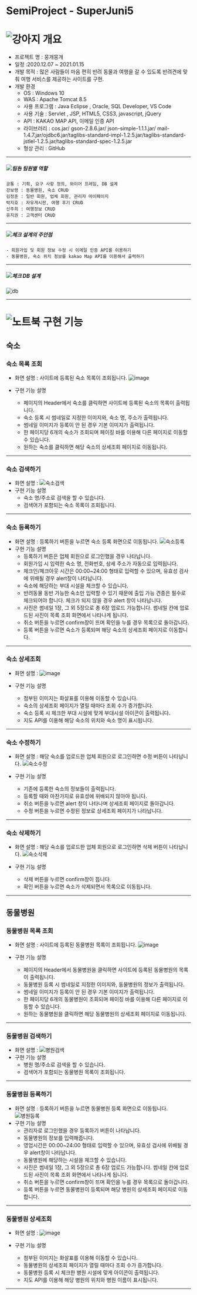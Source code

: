 # SemiProject - SuperJuni5

# ![강아지](https://user-images.githubusercontent.com/73421820/112724211-97667b00-8f55-11eb-997b-520fc526278c.png) 개요 

* 프로젝트 명 : 뭉개뭉개
* 일정 :2020.12.07 ~ 2021.01.15
* 개발 목적 : 많은 사람들이 마음 편히 반려 동물과 여행을 갈 수 있도록 반려견에 맞춰 여행 서비스를 제공하는 사이트를 구현.
* 개발 환경
  - OS : Windows 10
  - WAS : Apache Tomcat 8.5
  - 사용 프로그램 : Java Eclipse , Oracle, SQL Developer, VS Code
  - 사용 기술 : Servlet , JSP, HTML5, CSS3, javascript, jQuery
  - API : KAKAO MAP API, 이메일 인증 API
  - 라이브러리 : cos.jar/ gson-2.8.6.jar/ json-simple-1.1.1.jar/ mail-1.4.7.jar/ojdbc6.jar/taglibs-standard-impl-1.2.5.jar/taglibs-standard-jstlel-1.2.5.jar/taglibs-standard-spec-1.2.5.jar
  - 형상 관리 : GitHub

------------

##### ![팀원](https://user-images.githubusercontent.com/73421820/112724869-adc20600-8f58-11eb-99c4-6c104cb1c4ec.png) 팀원별 역할

```
공통 : 기획, 요구 사항 정의, 와이어 프레임, DB 설계
강보령 : 동물병원, 숙소 CRUD
김정훈 : 일반 회원, 업체 회원, 관리자 마이페이지
박지호 : 자유게시판, 여행 후기 CRUD 
신주희 : 여행정보 CRUD
유지권 : 고객센터 CRUD
```

------------

##### ![체크](https://user-images.githubusercontent.com/73421820/112724945-0d201600-8f59-11eb-9c07-d79ad0d5775f.png) 설계의 주안점
```
- 회원가입 및 회원 정보 수정 시 이메일 인증 API를 이용하기
- 동물병원, 숙소 위치 정보를 kakao Map API를 이용해서 출력하기
```
------------

##### ![체크](https://user-images.githubusercontent.com/73421820/112724945-0d201600-8f59-11eb-9c07-d79ad0d5775f.png) DB 설계
![db](https://user-images.githubusercontent.com/73421820/112725197-51f87c80-8f5a-11eb-9907-bf0048d3e5ef.png)

------------

# ![노트북](https://user-images.githubusercontent.com/73421820/112725392-55403800-8f5b-11eb-9247-c772e4c09493.png) 구현 기능

## 숙소

### 숙소 목록 조회

- 화면 설명 : 사이트에 등록된 숙소 목록이 조회됩니다.
![image](https://user-images.githubusercontent.com/73421820/112725568-3d1ce880-8f5c-11eb-88b9-d95abc4c4b8d.png)

- 구현 기능 설명
  - 페이지의 Header에서 숙소를 클릭하면 사이트에 등록된 숙소의 목록이 출력됩니다.
  - 숙소 등록 시 썸네일로 지정한 이미지와, 숙소 명, 주소가 출력됩니다.
  - 썸네일 이미지가 등록이 안 된 경우 기본 이미지가 출력됩니다.
  - 한 페이지당 6개의 숙소가 조회되며 페이징 바를 이용해 다른 페이지로 이동할 수 있습니다.
  - 원하는 숙소를 클릭하면 해당 숙소의 상세조회 페이지로 이동됩니다.
------------

### 숙소 검색하기
- 화면 설명 :
![숙소검색](https://user-images.githubusercontent.com/73421820/112727011-b1a75580-8f63-11eb-8c0e-2fca93bc7201.gif)
- 구현 기능 설명
    - 숙소 명/주소로 검색을 할 수 있습니다.
    - 검색어가 포함되는 숙소 목록이 조회됩니다.
------------

### 숙소 등록하기
- 화면 설명 : 등록하기 버튼을 누르면 숙소 등록 화면으로 이동됩니다.
![숙소등록](https://user-images.githubusercontent.com/73421820/112726001-6c345980-8f5e-11eb-8596-4c39a712f422.gif)
- 구현 기능 설명
  - 등록하기 버튼은 업체 회원으로 로그인했을 경우 나타납니다.
  - 회원가입 시 입력한 숙소 명, 전화번호, 상세 주소가 자동으로 입력됩니다.
  - 체크인/체크아웃 시간은 00:00~24:00 형태로 입력할 수 있으며, 유효성 검사에 위배될 경우 alert창이 나타납니다.
  - 숙소에 해당하는 부대 시설을 체크할 수 있습니다.
  - 반려동물 동반 가능한 숙소만 입력할 수 있기 때문에 출입 가능 견종은 필수로 체크되어야 합니다. 체크가 되지 않을 경우 alert 창이 나타납니다.
  - 사진은 썸네일 1장, 그 외 5장으로 총 6장 업로드 가능합니다. 썸네일 칸에 업로드된 사진이 목록 조회 화면에서 나타나게 됩니다.
  - 취소 버튼을 누르면 confirm창이 뜨며 확인을 누를 경우 목록으로 돌아갑니다.
  - 등록 버튼을 누르면 숙소가 등록되며 해당 숙소의 상세조회 페이지로 이동합니다.
------------

### 숙소 상세조회
- 화면 설명 :
![image](https://user-images.githubusercontent.com/73421820/112726349-44de8c00-8f60-11eb-9850-1838e7591685.png)

- 구현 기능 설명
  - 첨부된 이미지는 화살표를 이용해 이동할 수 있습니다.
  - 숙소의 상세조회 페이지가 열릴 때마다 조회 수가 증가합니다.
  - 숙소 등록 시 체크한 부대 시설에 맞게 부대시설 아이콘이 출력됩니다.
  - 지도 API를 이용해 해당 숙소의 위치와 숙소 명이 표시됩니다.
------------

### 숙소 수정하기
- 화면 설명 : 해당 숙소를 업로드한 업체 회원으로 로그인하면 수정 버튼이 나타납니다.
![숙소수정](https://user-images.githubusercontent.com/73421820/112726877-fa124380-8f62-11eb-9e93-cc8655c784dc.gif)

- 구현 기능 설명
  - 기존에 등록한 숙소의 정보들이 출력됩니다.
  - 등록할 때와 마찬가지로 유효성에 위배되지 않아야 됩니다.
  - 취소 버튼을 누르면 alert 창이 나타나며 상세조회 페이지로 돌아갑니다. 
  - 수정 버튼을 누르면 수정된 정보로 상세조회 페이지가 나타납니다.
------------

### 숙소 삭제하기
- 화면 설명 : 해당 숙소를 업로드한 업체 회원으로 로그인하면 삭제 버튼이 나타납니다.
![숙소삭제](https://user-images.githubusercontent.com/73421820/112727221-c59f8700-8f64-11eb-803e-90aebe9650a6.gif)

- 구현 기능 설명
    - 삭제 버튼을 누르면 confirm창이 뜹니다.
    - 확인 버튼을 누르면 숙소가 삭제되면서 목록으로 이동됩니다.
------------

## 동물병원

### 동물병원 목록 조회

- 화면 설명 : 사이트에 등록된 동물병원 목록이 조회됩니다.
![image](https://user-images.githubusercontent.com/73421820/112727327-6b52f600-8f65-11eb-8ca3-d0b9f54ed634.png)

- 구현 기능 설명
  - 페이지의 Header에서 동물병원을 클릭하면 사이트에 등록된 동물병원의 목록이 출력됩니다.
  - 동물병원 등록 시 썸네일로 지정한 이미지와, 동물병원의 정보가 출력됩니다.
  - 썸네일 이미지가 등록이 안 된 경우 기본 이미지가 출력됩니다.
  - 한 페이지당 6개의 동물병원이 조회되며 페이징 바를 이용해 다른 페이지로 이동할 수 있습니다.
  - 원하는 동물병원을 클릭하면 해당 동물병원의 상세조회 페이지로 이동됩니다.
------------

### 동물병원 검색하기
- 화면 설명 :
![병원검색](https://user-images.githubusercontent.com/73421820/112727484-051aa300-8f66-11eb-841c-6aa7ad987503.gif)
- 구현 기능 설명
    - 병원 명/주소로 검색을 할 수 있습니다.
    - 검색어가 포함되는 동물병원 목록이 조회됩니다.
------------

### 동물병원 등록하기
- 화면 설명 : 등록하기 버튼을 누르면 동물병원 등록 화면으로 이동됩니다.
![병원등록](https://user-images.githubusercontent.com/73421820/112727758-5b3c1600-8f67-11eb-90e7-3819278f18d9.gif)
- 구현 기능 설명
  - 관리자로 로그인했을 경우 등록하기 버튼이 나타납니다.
  - 동물병원의 정보를 입력해줍니다. 
  - 영업시간은 00:00~24:00 형태로 입력할 수 있으며, 유효성 검사에 위배될 경우 alert창이 나타납니다.
  - 동물병원에 해당하는 시설을 체크할 수 있습니다.
  - 사진은 썸네일 1장, 그 외 5장으로 총 6장 업로드 가능합니다. 썸네일 칸에 업로드된 사진이 목록 조회 화면에서 나타나게 됩니다.
  - 취소 버튼을 누르면 confirm창이 뜨며 확인을 누를 경우 목록으로 돌아갑니다.
  - 등록 버튼을 누르면 동물병원이 등록되며 해당 병원의 상세조회 페이지로 이동합니다.
------------

### 동물병원 상세조회
- 화면 설명 :
![image](https://user-images.githubusercontent.com/73421820/112727834-abb37380-8f67-11eb-8c3a-dfcd199028bf.png)

- 구현 기능 설명
  - 첨부된 이미지는 화살표를 이용해 이동할 수 있습니다.
  - 동물병원의 상세조회 페이지가 열릴 때마다 조회 수가 증가합니다.
  - 동물병원 등록 시 체크한 병원 시설에 맞게 아이콘이 출력됩니다.
  - 지도 API를 이용해 해당 병원의 위치와 병원 이름이 표시됩니다.
------------
